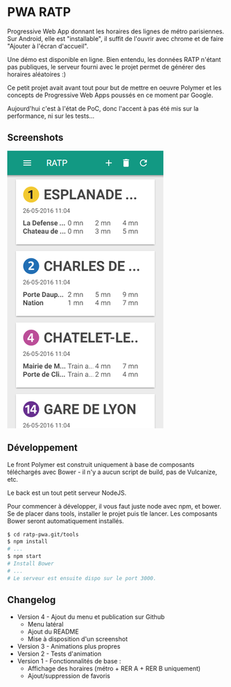 # PWA RATP
Progressive Web App donnant les horaires des lignes de métro parisiennes. Sur
Android, elle est "installable", il suffit de l'ouvrir avec chrome et de faire
"Ajouter à l'écran d'accueil".

Une démo est disponible en ligne. Bien entendu, les données RATP n'étant pas
publiques, le serveur fourni avec le projet permet de générer des horaires
aléatoires :)

Ce petit projet avait avant tout pour but de mettre en oeuvre Polymer et les
concepts de Progressive Web Apps poussés en ce moment par Google.

Aujourd'hui c'est à l'état de PoC, donc l'accent à pas été mis sur la
performance, ni sur les tests...

## Screenshots

![Screenshot de l'application](https://raw.githubusercontent.com/Kehrlann/pwa-ratp/master/screenshots/ratp-pwa.png)

## Développement
Le front Polymer est construit uniquement à base de composants téléchargés avec
Bower - il n'y a aucun script de build, pas de Vulcanize, etc.

Le back est un tout petit serveur NodeJS.

Pour commencer à développer, il vous faut juste node avec npm, et bower. Se de
placer dans tools, installer le projet puis tle lancer. Les composants Bower
seront automatiquement installés.

```sh
$ cd ratp-pwa.git/tools
$ npm install
# ...
$ npm start
# Install Bower
# ...
# Le serveur est ensuite dispo sur le port 3000.
```

## Changelog
- Version 4 - Ajout du menu et publication sur Github
  - Menu latéral
  - Ajout du README
  - Mise à disposition d'un screenshot
- Version 3 - Animations plus propres
- Version 2 - Tests d'animation
- Version 1 - Fonctionnalités de base :
  - Affichage des horaires (métro + RER A + RER B uniquement)
  - Ajout/suppression de favoris

